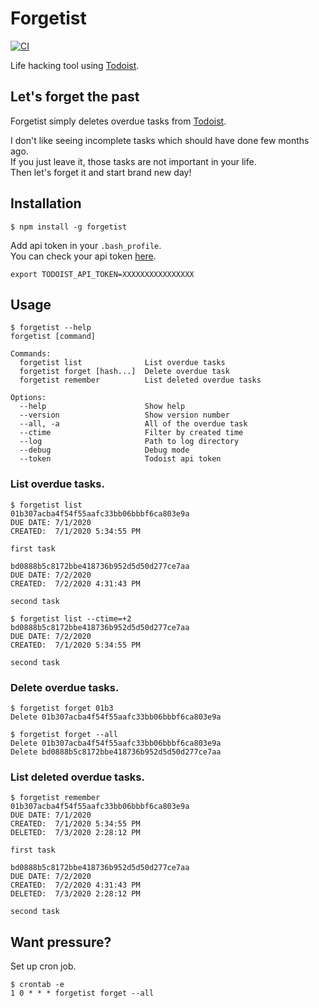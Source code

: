 # Forgetist

[![CI](https://github.com/rikuson/forgetist/actions/workflows/node.js.yml/badge.svg)](https://github.com/rikuson/forgetist/actions/workflows/node.js.yml)

Life hacking tool using [Todoist](https://todoist.com).

## Let's forget the past

Forgetist simply deletes overdue tasks from [Todoist](https://todoist.com).

I don't like seeing incomplete tasks which should have done few months ago.  
If you just leave it, those tasks are not important in your life.  
Then let's forget it and start brand new day!

## Installation

```
$ npm install -g forgetist
```

Add api token in your `.bash_profile`.  
You can check your api token [here](https://todoist.com/prefs/integrations).

```
export TODOIST_API_TOKEN=XXXXXXXXXXXXXXXX
```

## Usage

```
$ forgetist --help
forgetist [command]

Commands:
  forgetist list              List overdue tasks
  forgetist forget [hash...]  Delete overdue task
  forgetist remember          List deleted overdue tasks

Options:
  --help                      Show help
  --version                   Show version number
  --all, -a                   All of the overdue task
  --ctime                     Filter by created time
  --log                       Path to log directory
  --debug                     Debug mode
  --token                     Todoist api token
```

### List overdue tasks.

```
$ forgetist list
01b307acba4f54f55aafc33bb06bbbf6ca803e9a
DUE DATE: 7/1/2020
CREATED:  7/1/2020 5:34:55 PM

first task

bd0888b5c8172bbe418736b952d5d50d277ce7aa
DUE DATE: 7/2/2020
CREATED:  7/2/2020 4:31:43 PM

second task

$ forgetist list --ctime=+2
bd0888b5c8172bbe418736b952d5d50d277ce7aa
DUE DATE: 7/2/2020
CREATED:  7/1/2020 5:34:55 PM

second task

```

### Delete overdue tasks.

```
$ forgetist forget 01b3
Delete 01b307acba4f54f55aafc33bb06bbbf6ca803e9a

$ forgetist forget --all
Delete 01b307acba4f54f55aafc33bb06bbbf6ca803e9a
Delete bd0888b5c8172bbe418736b952d5d50d277ce7aa

```

### List deleted overdue tasks.

```
$ forgetist remember
01b307acba4f54f55aafc33bb06bbbf6ca803e9a
DUE DATE: 7/1/2020
CREATED:  7/1/2020 5:34:55 PM
DELETED:  7/3/2020 2:28:12 PM

first task

bd0888b5c8172bbe418736b952d5d50d277ce7aa
DUE DATE: 7/2/2020
CREATED:  7/2/2020 4:31:43 PM
DELETED:  7/3/2020 2:28:12 PM

second task

```

## Want pressure?

Set up cron job.

```
$ crontab -e
1 0 * * * forgetist forget --all
```
